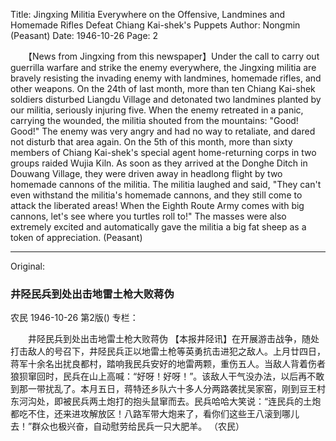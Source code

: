 Title: Jingxing Militia Everywhere on the Offensive, Landmines and Homemade Rifles Defeat Chiang Kai-shek's Puppets
Author: Nongmin (Peasant)
Date: 1946-10-26
Page: 2

　　【News from Jingxing from this newspaper】Under the call to carry out guerrilla warfare and strike the enemy everywhere, the Jingxing militia are bravely resisting the invading enemy with landmines, homemade rifles, and other weapons. On the 24th of last month, more than ten Chiang Kai-shek soldiers disturbed Liangdu Village and detonated two landmines planted by our militia, seriously injuring five. When the enemy retreated in a panic, carrying the wounded, the militia shouted from the mountains: "Good! Good!" The enemy was very angry and had no way to retaliate, and dared not disturb that area again. On the 5th of this month, more than sixty members of Chiang Kai-shek's special agent home-returning corps in two groups raided Wujia Kiln. As soon as they arrived at the Donghe Ditch in Douwang Village, they were driven away in headlong flight by two homemade cannons of the militia. The militia laughed and said, "They can't even withstand the militia's homemade cannons, and they still come to attack the liberated areas! When the Eighth Route Army comes with big cannons, let's see where you turtles roll to!" The masses were also extremely excited and automatically gave the militia a big fat sheep as a token of appreciation.
     (Peasant)



<hr /> 

Original: 


### 井陉民兵到处出击地雷土枪大败蒋伪
农民
1946-10-26
第2版()
专栏：

　　井陉民兵到处出击地雷土枪大败蒋伪
    【本报井陉讯】在开展游击战争，随处打击敌人的号召下，井陉民兵正以地雷土枪等英勇抗击进犯之敌人。上月廿四日，蒋军十余名出扰良都村，踏响我民兵安好的地雷两颗，重伤五人。当敌人背着伤者狼狈窜回时，民兵在山上高喊：“好呀！好呀！”。该敌人干气没办法，以后再不敢到那一带扰乱了。本月五日，蒋特还乡队六十多人分两路袭扰吴家窑，刚到豆王村东河沟处，即被民兵两土炮打的抱头鼠窜而去。民兵哈哈大笑说：“连民兵的土炮都吃不住，还来进攻解放区！八路军带大炮来了，看你们这些王八滚到哪儿去！”群众也极兴奋，自动慰劳给民兵一只大肥羊。
     （农民）
